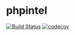 # phpintel

[![Build Status](https://github.com/john-nguyen09/phpintel/actions/workflows/build.yml/badge.svg)](https://github.com/john-nguyen09/phpintel/actions)
[![codecov](https://codecov.io/gh/john-nguyen09/phpintel/branch/master/graph/badge.svg)](https://codecov.io/gh/john-nguyen09/phpintel)
